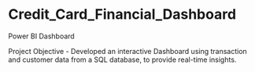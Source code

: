 # Credit_Card_Financial_Dashboard
Power BI Dashboard


Project Objective - Developed an interactive Dashboard using transaction and customer data from a SQL database, to provide real-time insights.
